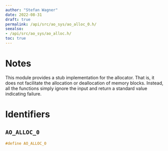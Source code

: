 ```yaml
---
author: "Stefan Wagner"
date: 2022-08-31
draft: true
permalink: /api/src/ao_sys/ao_alloc_0.h/
seealso:
- /api/src/ao_sys/ao_alloc.h/
toc: true
---
```


# Notes

This module provides a stub implementation for the allocator. That is, it does not facilitate the allocation or deallocation of memory blocks. Instead, all the functions simply ignore the input and return a standard value indicating failure.

# Identifiers

## `AO_ALLOC_0`

```c
#define AO_ALLOC_0
```
